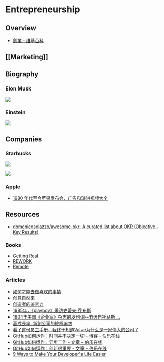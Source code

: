 # Entrepreneurship

## Overview

- [創業 - 维基百科](https://zh.wikipedia.org/wiki/%E5%89%B5%E6%A5%AD)

## [[Marketing]]

## Biography

### Elon Musk

![](https://s3-us-west-2.amazonaws.com/notion-static/ohI68TfpSW6urG59LoqW_--%20...jpg)

### Einstein

![](https://s3-us-west-2.amazonaws.com/notion-static/c4c761169f854274b040452774649239/einstein.jpg)

## Companies

### Starbucks

![](https://s3-us-west-2.amazonaws.com/notion-static/OqqFUrS9SLWXWfrUTEA2_--%20...jpg)

![](https://s3-us-west-2.amazonaws.com/notion-static/PbFZdIM5SoSmuLfB0nb8_--%20...jpg)

### Apple

- [1980 年代至今苹果发布会、广告和演讲视频大全](http://dheval.eieidoh.net:8880/DataHoarder/AppleArchive/)

## Resources

- [domenicosolazzo/awesome-okr: A curated list about OKR (Objective - Key Results)](https://github.com/domenicosolazzo/awesome-okr)

### Books

- [Getting Real](http://gettingreal.37signals.com/GR_chn.php)
- [REWORK](https://www.v2ex.com/rework)
- [Remote](http://www.jianshu.com/nb/41672)

### Articles

- [如何才能去做喜欢的事情](http://www.wanglianghome.org/zh_CN/translation/HowToDoWhatYouLove.html)
- [创意自然来](http://5long.tumblr.com/post/525654905/organic-idea)
- [创造者的鉴赏力](http://daiyuwen.freeshell.org/gb/taste/taste.html)
- [1985年，《playboy》采访史蒂夫·乔布斯](https://www.douban.com/group/topic/21013199/)
- [1904年美国《企业家》杂志的发刊词--节选自托马斯 ...](https://www.douban.com/group/topic/14094464/)
- [高成長率: 新創公司的終極追求](https://medium.com/@startup_readingclub/%E6%96%B0%E5%89%B5-%E9%AB%98%E6%88%90%E9%95%B7%E7%8E%87-3a4ac76397e1)
- [看了这份员工手册，我终于知道Valve为什么是一家伟大的公司了](https://mp.weixin.qq.com/s?__biz=MjM5OTc2ODUxMw==&mid=2649712393&idx=1&sn=b3fcffd8f5594794b2f9d7b7f5114dfa)
- [GitHub如何运作：时间并不决定一切 - 博客 - 伯乐在线](http://blog.jobbole.com/6492/)
- [GitHub如何运作：异步工作 - 文章 - 伯乐在线](http://blog.jobbole.com/6815/)
- [GitHub如何运作：创新很重要 - 文章 - 伯乐在线](http://blog.jobbole.com/7547/)
- [9 Ways to Make Your Developer's Life Easier](https://www.themuse.com/advice/9-ways-to-make-your-developers-life-easier)
